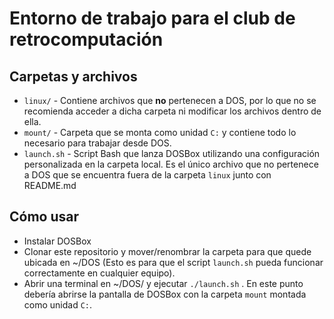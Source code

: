 # Entorno de trabajo para el club de retrocomputación

## Carpetas y archivos

* `linux/` - Contiene archivos que **no** pertenecen a DOS, por lo que no se recomienda acceder a dicha carpeta ni modificar los archivos dentro de ella.
* `mount/` - Carpeta que se monta como unidad `C:` y contiene todo lo necesario para trabajar desde DOS.
* `launch.sh` -  Script Bash que lanza DOSBox utilizando una configuración personalizada en la carpeta local. Es el único archivo que no pertenece a DOS que se encuentra fuera de la carpeta `linux` junto con README.md

## Cómo usar

* Instalar DOSBox
* Clonar este repositorio y mover/renombrar la carpeta para que quede ubicada en ~/DOS (Esto es para que el script `launch.sh` pueda funcionar correctamente en cualquier equipo).
* Abrir una terminal en ~/DOS/ y ejecutar `./launch.sh` . En este punto debería abrirse la pantalla de DOSBox con la carpeta `mount` montada como unidad `C:`.